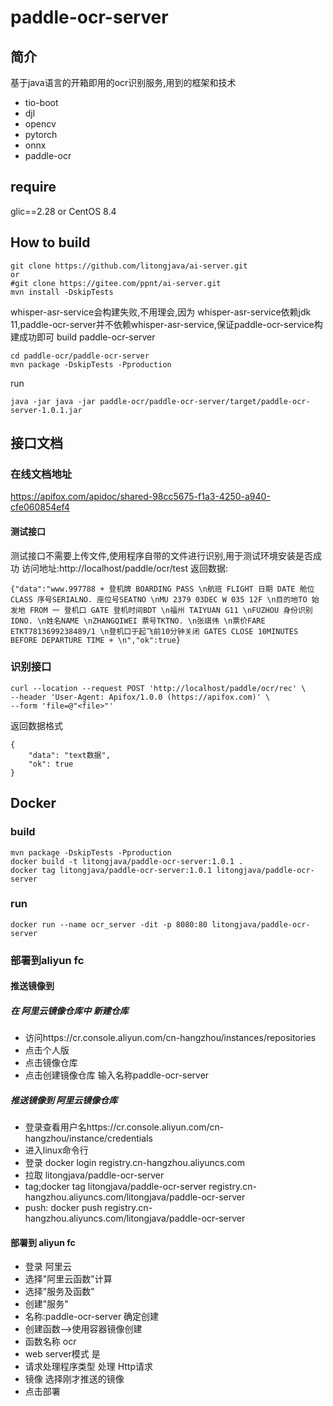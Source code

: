 # paddle-ocr-server


## 简介

基于java语言的开箱即用的ocr识别服务,用到的框架和技术
- tio-boot
- djl
- opencv
- pytorch
- onnx
- paddle-ocr
## require
glic==2.28 or CentOS 8.4
## How to build
```
git clone https://github.com/litongjava/ai-server.git
or
#git clone https://gitee.com/ppnt/ai-server.git
mvn install -DskipTests
```
whisper-asr-service会构建失败,不用理会,因为 whisper-asr-service依赖jdk 11,paddle-ocr-server并不依赖whisper-asr-service,保证paddle-ocr-service构建成功即可
build paddle-ocr-server
```
cd paddle-ocr/paddle-ocr-server
mvn package -DskipTests -Pproduction
```
run
```
java -jar java -jar paddle-ocr/paddle-ocr-server/target/paddle-ocr-server-1.0.1.jar
```
## 接口文档

### 在线文档地址
https://apifox.com/apidoc/shared-98cc5675-f1a3-4250-a940-cfe060854ef4
#### 测试接口
测试接口不需要上传文件,使用程序自带的文件进行识别,用于测试环境安装是否成功
访问地址:http://localhost/paddle/ocr/test
返回数据:
```
{"data":"www.997788 + 登机牌 BOARDING PASS \n航班 FLIGHT 日期 DATE 舱位 CLASS 序号SERIALNO. 座位号SEATNO \nMU 2379 03DEC W 035 12F \n目的地TO 始发地 FROM 一 登机口 GATE 登机时间BDT \n福州 TAIYUAN G11 \nFUZHOU 身份识别IDNO. \n姓名NAME \nZHANGQIWEI 票号TKTNO. \n张祺伟 \n票价FARE ETKT7813699238489/1 \n登机口于起飞前10分钟关闭 GATES CLOSE 10MINUTES BEFORE DEPARTURE TIME + \n","ok":true}
```
### 识别接口
```
curl --location --request POST 'http://localhost/paddle/ocr/rec' \
--header 'User-Agent: Apifox/1.0.0 (https://apifox.com)' \
--form 'file=@"<file>"'
```
返回数据格式
```
{
    "data": "text数据",
    "ok": true
}
```
## Docker
### build
```
mvn package -DskipTests -Pproduction
docker build -t litongjava/paddle-ocr-server:1.0.1 .
docker tag litongjava/paddle-ocr-server:1.0.1 litongjava/paddle-ocr-server
```
### run
```
docker run --name ocr_server -dit -p 8080:80 litongjava/paddle-ocr-server
```
### 部署到aliyun fc

#### 推送镜像到 
##### 在 阿里云镜像仓库中 新建仓库
- 访问https://cr.console.aliyun.com/cn-hangzhou/instances/repositories
- 点击个人版
- 点击镜像仓库
- 点击创建镜像仓库 输入名称paddle-ocr-server

##### 推送镜像到 阿里云镜像仓库
- 登录查看用户名https://cr.console.aliyun.com/cn-hangzhou/instance/credentials
- 进入linux命令行
- 登录 docker login registry.cn-hangzhou.aliyuncs.com
- 拉取 litongjava/paddle-ocr-server
- tag;docker tag litongjava/paddle-ocr-server registry.cn-hangzhou.aliyuncs.com/litongjava/paddle-ocr-server
- push: docker push  registry.cn-hangzhou.aliyuncs.com/litongjava/paddle-ocr-server

#### 部署到 aliyun fc
- 登录 阿里云
- 选择"阿里云函数"计算
- 选择"服务及函数"
- 创建"服务"
- 名称:paddle-ocr-server 确定创建
- 创建函数-->使用容器镜像创建
- 函数名称 ocr
- web server模式 是
- 请求处理程序类型 处理 Http请求
- 镜像 选择刚才推送的镜像
- 点击部署
